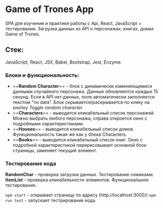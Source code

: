 # Game of Trones App

SPA для изучения и практики работы с Api, React, JavaScript + тестирование.
Загрузка данных из API о персонажах, книгах, домах Game of Trones.

## Стек:
JavaScript, React, JSX, Babel, Bootstrap, Jest, Enzyme.

### Блоки и функциональность:
- ==**Random Character**== - блок с динамически изменяющимися данными случайного персонажа. Данные обновляются  каждые 15 секунд. Если в API нет данных, поле автоматически заполняется текстом "no data".
Блок скрывается/раскрывается по клику на кнопку *Toggle random character*
- ==**Characters**== - выводится кликабельный список персонажей. Можно выбрать любого персонажа, справа откроется окно с подробными характеристиками.
- ==**Houses**== - выводится кликабельный список домов. Функциональность такая же как у блока Characters.
- ==**Books**== - выводится кликабельный список книг. Окно с подробной характеристикой перерисовывает основной блок страницы, заменяет текущий элемент.

### Тестирование кода
**RandomChar** - проверка загрузки данных. Тестирование снимками.
**ItemList** - проверка кликабельности элементов. Функциональное тестирование.


```npm start``` - открывает страницу по адресу (http://localhost:3000/)
```npm run test``` - запускает тестрирование кода.